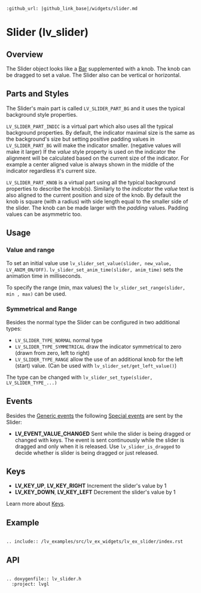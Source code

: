 ```eval_rst
:github_url: |github_link_base|/widgets/slider.md
```
# Slider (lv_slider)

## Overview

The Slider object looks like a [Bar](/widgets/bar) supplemented with a knob. The knob can be dragged to set a value. The Slider also can be vertical or horizontal.


## Parts and Styles
The Slider's main part is called `LV_SLIDER_PART_BG` and it uses the typical background style properties.

`LV_SLIDER_PART_INDIC` is a virtual part which also uses all the typical background properties. 
By default, the indicator maximal size is the same as the background's size but setting positive padding values in `LV_SLIDER_PART_BG` will make the indicator smaller. (negative values will make it larger)
If the *value* style property is used on the indicator the alignment will be calculated based on the current size of the indicator. 
For example a center aligned value is always shown in the middle of the indicator regardless it's current size.

`LV_SLIDER_PART_KNOB` is a virtual part using all the typical background properties to describe the knob(s). Similarly to the *indicator* the *value* text is also aligned to the current position and size of the knob.
By default the knob is square (with a radius) with side length equal to the smaller side of the slider. The knob can be made larger with the *padding* values. Padding values can be asymmetric too. 

## Usage

### Value and range
To set an initial value use `lv_slider_set_value(slider, new_value, LV_ANIM_ON/OFF)`. 
`lv_slider_set_anim_time(slider, anim_time)` sets the animation time in milliseconds.

To specify the range (min, max values) the `lv_slider_set_range(slider, min , max)` can be used.

### Symmetrical and Range
Besides the normal type the Slider can be configured in two additional types:
- `LV_SLIDER_TYPE_NORMAL` normal type
- `LV_SLIDER_TYPE_SYMMETRICAL` draw the indicator symmetrical to zero (drawn from zero, left to right)
- `LV_SLIDER_TYPE_RANGE` allow the use of an additional knob for the left (start) value. (Can be used with `lv_slider_set/get_left_value()`)

The type can be changed with `lv_slider_set_type(slider, LV_SLIDER_TYPE_...)`

## Events
Besides the [Generic events](/overview/event.html#generic-events) the following [Special events](/overview/event.html#special-events) are sent by the Slider:
- **LV_EVENT_VALUE_CHANGED** Sent while the slider is being dragged or changed with keys. The event is sent continuously while the slider is dragged and only when it is released. Use `lv_slider_is_dragged` to decide whether is slider is being dragged or just released.

## Keys
- **LV_KEY_UP**, **LV_KEY_RIGHT** Increment the slider's value by 1
- **LV_KEY_DOWN**, **LV_KEY_LEFT** Decrement the slider's value by 1

Learn more about [Keys](/overview/indev).

## Example

```eval_rst

.. include:: /lv_examples/src/lv_ex_widgets/lv_ex_slider/index.rst

```


## API 

```eval_rst

.. doxygenfile:: lv_slider.h
  :project: lvgl
        
```
